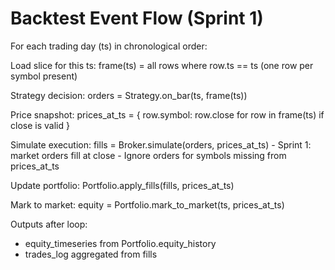 # Backtest Event Flow (Sprint 1)

For each trading day (ts) in chronological order:

  Load slice for this ts:
    frame(ts) = all rows where row.ts == ts (one row per symbol present)

  Strategy decision:
    orders = Strategy.on_bar(ts, frame(ts))

  Price snapshot:
    prices_at_ts = { row.symbol: row.close for row in frame(ts) if close is valid }

  Simulate execution:
    fills = Broker.simulate(orders, prices_at_ts)
      - Sprint 1: market orders fill at close
      - Ignore orders for symbols missing from prices_at_ts

  Update portfolio:
    Portfolio.apply_fills(fills, prices_at_ts)

  Mark to market:
    equity = Portfolio.mark_to_market(ts, prices_at_ts)

Outputs after loop:
  - equity_timeseries from Portfolio.equity_history
  - trades_log aggregated from fills
